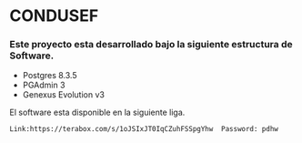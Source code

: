 # CONDUSEF

### Este proyecto esta desarrollado bajo la siguiente estructura de Software.

- Postgres 8.3.5
- PGAdmin 3
- Genexus  Evolution v3
		
El software esta disponible en la siguiente liga.

```
Link:https://terabox.com/s/1oJSIxJT0IqCZuhFSSpgYhw  Password: pdhw

```
